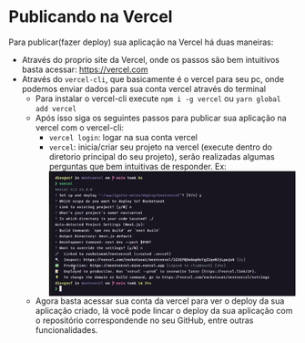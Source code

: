 # Publicando na Vercel
Para publicar(fazer deploy) sua aplicação na Vercel há duas maneiras:

* Através do proprio site da Vercel, onde os passos são bem intuitivos basta acessar: https://vercel.com
* Através do `vercel-cli`, que basicamente é o vercel para seu pc, onde podemos enviar dados para sua conta vercel através do terminal
    - Para instalar o vercel-cli execute `npm i -g vercel` ou `yarn global add vercel`
    - Após isso siga os seguintes passos para publicar sua aplicação na vercel com o vercel-cli:
        + `vercel login`: logar na sua conta vercel
        + `vercel`: inicia/criar seu projeto na vercel (execute dentro do diretorio principal do seu projeto), serão realizadas algumas perguntas que bem intuitivas de responder.
            Ex: <img src="./assets/Vercel-setup.jpg" style="display: block;"/>
    - Agora basta acessar sua conta da vercel para ver o deploy da sua aplicação criado, lá você pode lincar o deploy da sua aplicação com o repositório correspondende no seu GitHub, entre outras funcionalidades.